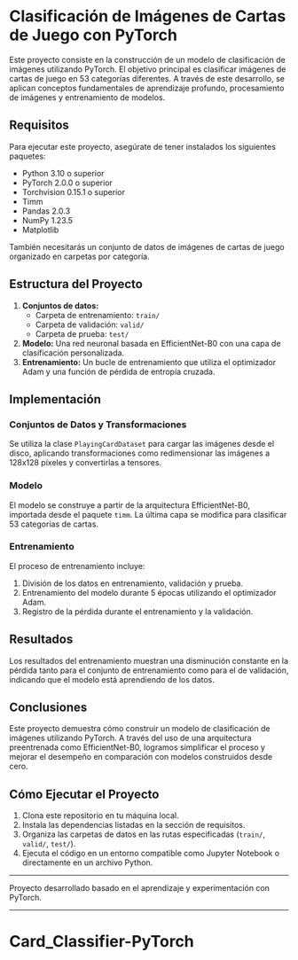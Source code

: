 # Clasificación de Imágenes de Cartas de Juego con PyTorch

Este proyecto consiste en la construcción de un modelo de clasificación de imágenes utilizando PyTorch. El objetivo principal es clasificar imágenes de cartas de juego en 53 categorías diferentes. A través de este desarrollo, se aplican conceptos fundamentales de aprendizaje profundo, procesamiento de imágenes y entrenamiento de modelos.

## Requisitos
Para ejecutar este proyecto, asegúrate de tener instalados los siguientes paquetes:
- Python 3.10 o superior
- PyTorch 2.0.0 o superior
- Torchvision 0.15.1 o superior
- Timm
- Pandas 2.0.3
- NumPy 1.23.5
- Matplotlib

También necesitarás un conjunto de datos de imágenes de cartas de juego organizado en carpetas por categoría.

## Estructura del Proyecto
1. **Conjuntos de datos:** 
   - Carpeta de entrenamiento: `train/`
   - Carpeta de validación: `valid/`
   - Carpeta de prueba: `test/`
2. **Modelo:** Una red neuronal basada en EfficientNet-B0 con una capa de clasificación personalizada.
3. **Entrenamiento:** Un bucle de entrenamiento que utiliza el optimizador Adam y una función de pérdida de entropía cruzada.

## Implementación

### Conjuntos de Datos y Transformaciones
Se utiliza la clase `PlayingCardDataset` para cargar las imágenes desde el disco, aplicando transformaciones como redimensionar las imágenes a 128x128 píxeles y convertirlas a tensores.

### Modelo
El modelo se construye a partir de la arquitectura EfficientNet-B0, importada desde el paquete `timm`. La última capa se modifica para clasificar 53 categorías de cartas.

### Entrenamiento
El proceso de entrenamiento incluye:
1. División de los datos en entrenamiento, validación y prueba.
2. Entrenamiento del modelo durante 5 épocas utilizando el optimizador Adam.
3. Registro de la pérdida durante el entrenamiento y la validación.

## Resultados
Los resultados del entrenamiento muestran una disminución constante en la pérdida tanto para el conjunto de entrenamiento como para el de validación, indicando que el modelo está aprendiendo de los datos.

## Conclusiones
Este proyecto demuestra cómo construir un modelo de clasificación de imágenes utilizando PyTorch. A través del uso de una arquitectura preentrenada como EfficientNet-B0, logramos simplificar el proceso y mejorar el desempeño en comparación con modelos construidos desde cero.

## Cómo Ejecutar el Proyecto
1. Clona este repositorio en tu máquina local.
2. Instala las dependencias listadas en la sección de requisitos.
3. Organiza las carpetas de datos en las rutas especificadas (`train/`, `valid/`, `test/`).
4. Ejecuta el código en un entorno compatible como Jupyter Notebook o directamente en un archivo Python.

---

Proyecto desarrollado basado en el aprendizaje y experimentación con PyTorch.

---

# Card_Classifier-PyTorch
